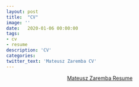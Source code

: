 ```yaml
---
layout: post
title:  "CV"
image: ''
date:   2020-01-06 00:00:00
tags:
- cv
- resume
description: 'CV'
categories:
twitter_text: 'Mateusz Zaremba CV'
---
```


<center>
<object data="{{ "/assets/pdf/Mateusz-Zaremba-Resume.pdf"}}" alt="" type="application/pdf"  width="600" height="500">
  <a href="{{ "/assets/pdf/Mateusz-Zaremba-Resume.pdf"}}" alt="">Mateusz Zaremba Resume</a>
</object>
</center>






